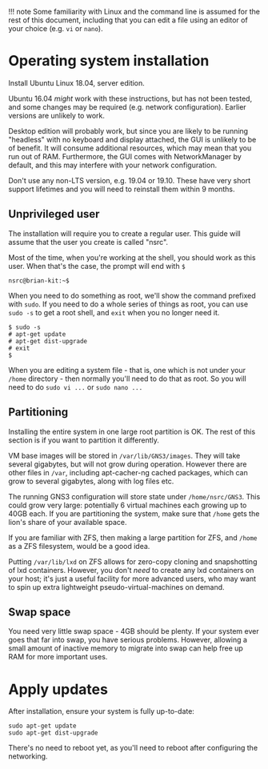 !!! note
    Some familiarity with Linux and the command line is assumed for the
    rest of this document, including that you can edit a file using an editor of
    your choice (e.g.  `vi` or `nano`).

# Operating system installation

Install Ubuntu Linux 18.04, server edition.

Ubuntu 16.04 *might* work with these instructions, but has not been tested,
and some changes may be required (e.g.  network configuration).  Earlier
versions are unlikely to work.

Desktop edition will probably work, but since you are likely to be running
"headless" with no keyboard and display attached, the GUI is unlikely to be
of benefit.  It will consume additional resources, which may mean that you
run out of RAM.  Furthermore, the GUI comes with NetworkManager by default,
and this may interfere with your network configuration.

Don't use any non-LTS version, e.g. 19.04 or 19.10.  These have very short
support lifetimes and you will need to reinstall them within 9 months.

## Unprivileged user

The installation will require you to create a regular user.  This guide will
assume that the user you create is called "nsrc".

Most of the time, when you're working at the shell, you should work as this
user.  When that's the case, the prompt will end with `$`

```
nsrc@brian-kit:~$ 
```

When you need to do something as root, we'll show the command prefixed with
`sudo`.  If you need to do a whole series of things as root, you can use
`sudo -s` to get a root shell, and `exit` when you no longer need it.

```
$ sudo -s
# apt-get update
# apt-get dist-upgrade
# exit
$ 
```

When you are editing a system file - that is, one which is not under your
`/home` directory - then normally you'll need to do that as root.  So you
will need to do `sudo vi ...` or `sudo nano ...`

## Partitioning

Installing the entire system in one large root partition is OK.  The rest of
this section is if you want to partition it differently.

VM base images will be stored in `/var/lib/GNS3/images`.  They will take
several gigabytes, but will not grow during operation.  However there are
other files in `/var`, including apt-cacher-ng cached packages, which can
grow to several gigabytes, along with log files etc.

The running GNS3 configuration will store state under `/home/nsrc/GNS3`. 
This could grow very large: potentially 6 virtual machines each growing up
to 40GB each.  If you are partitioning the system, make sure that `/home`
gets the lion's share of your available space.

If you are familiar with ZFS, then making a large partition for ZFS, and
`/home` as a ZFS filesystem, would be a good idea.

Putting `/var/lib/lxd` on ZFS allows for zero-copy cloning and snapshotting
of lxd containers.  However, you don't *need* to create any lxd containers
on your host; it's just a useful facility for more advanced users, who may
want to spin up extra lightweight pseudo-virtual-machines on demand.

## Swap space

You need very little swap space - 4GB should be plenty.  If your system ever
goes that far into swap, you have serious problems.  However, allowing a
small amount of inactive memory to migrate into swap can help free up RAM
for more important uses.

# Apply updates

After installation, ensure your system is fully up-to-date:

```
sudo apt-get update
sudo apt-get dist-upgrade
```

There's no need to reboot yet, as you'll need to reboot after configuring
the networking.

